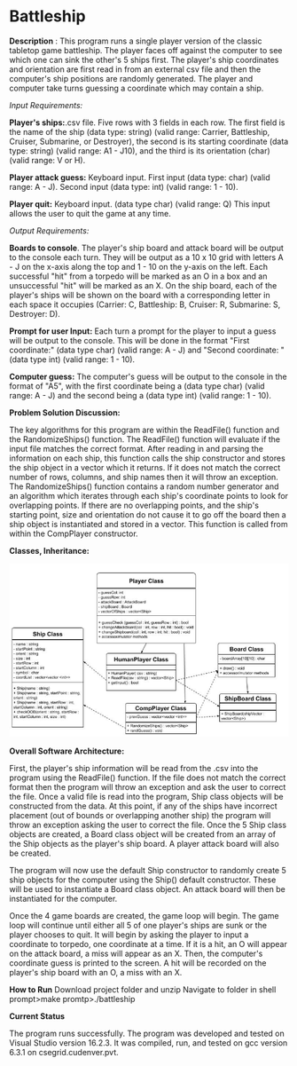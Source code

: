 # Battleship

**Description** : This program runs a single player version of the classic tabletop game battleship. The player faces off against the computer to see which one can sink the other&#39;s 5 ships first. The player&#39;s ship coordinates and orientation are first read in from an external csv file and then the computer&#39;s ship positions are randomly generated. The player and computer take turns guessing a coordinate which may contain a ship.

*Input Requirements:*

**Player&#39;s ships:**.csv file. Five rows with 3 fields in each row. The first field is the name of the ship (data type: string) (valid range: Carrier, Battleship, Cruiser, Submarine, or Destroyer), the second is its starting coordinate (data type: string) (valid range: A1 - J10), and the third is its orientation (char)(valid range: V or H).

**Player attack guess:** Keyboard input. First input (data type: char) (valid range: A - J). Second input (data type: int) (valid range: 1 - 10).

**Player quit:** Keyboard input. (data type char) (valid range: Q) This input allows the user to quit the game at any time.

*Output Requirements:*

**Boards to console**. The player&#39;s ship board and attack board will be output to the console each turn. They will be output as a 10 x 10 grid with letters A - J on the x-axis along the top and 1 - 10 on the y-axis on the left. Each successful &quot;hit&quot; from a torpedo will be marked as an O in a box and an unsuccessful &quot;hit&quot; will be marked as an X. On the ship board, each of the player&#39;s ships will be shown on the board with a corresponding letter in each space it occupies (Carrier: C, Battleship: B, Cruiser: R, Submarine: S, Destroyer: D).

**Prompt for user Input:** Each turn a prompt for the player to input a guess will be output to the console. This will be done in the format &quot;First coordinate:&quot; (data type char) (valid range: A - J) and &quot;Second coordinate: &quot;(data type int) (valid range: 1 - 10).

**Computer guess:** The computer&#39;s guess will be output to the console in the format of &quot;A5&quot;, with the first coordinate being a (data type char) (valid range: A - J) and the second being a (data type int) (valid range: 1 - 10).

**Problem Solution Discussion:**

The key algorithms for this program are within the ReadFile() function and the RandomizeShips() function. The ReadFile() function will evaluate if the input file matches the correct format. After reading in and parsing the information on each ship, this function calls the ship constructor and stores the ship object in a vector which it returns. If it does not match the correct number of rows, columns, and ship names then it will throw an exception. The RandomizeShips() function contains a random number generator and an algorithm which iterates through each ship&#39;s coordinate points to look for overlapping points. If there are no overlapping points, and the ship&#39;s starting point, size and orientation do not cause it to go off the board then a ship object is instantiated and stored in a vector. This function is called from within the CompPlayer constructor.

**Classes, Inheritance:**

![alt text](/uml_diagram.jpg "Diagram")

**Overall Software Architecture:**

First, the player&#39;s ship information will be read from the .csv into the program using the ReadFile() function. If the file does not match the correct format then the program will throw an exception and ask the user to correct the file. Once a valid file is read into the program, Ship class objects will be constructed from the data. At this point, if any of the ships have incorrect placement (out of bounds or overlapping another ship) the program will throw an exception asking the user to correct the file. Once the 5 Ship class objects are created, a Board class object will be created from an array of the Ship objects as the player&#39;s ship board. A player attack board will also be created.

The program will now use the default Ship constructor to randomly create 5 ship objects for the computer using the Ship() default constructor. These will be used to instantiate a Board class object. An attack board will then be instantiated for the computer.

Once the 4 game boards are created, the game loop will begin. The game loop will continue until either all 5 of one player&#39;s ships are sunk or the player chooses to quit. It will begin by asking the player to input a coordinate to torpedo, one coordinate at a time. If it is a hit, an O will appear on the attack board, a miss will appear as an X. Then, the computer&#39;s coordinate guess is printed to the screen. A hit will be recorded on the player&#39;s ship board with an O, a miss with an X.

**How to Run**
Download project folder and unzip
Navigate to folder in shell
prompt>make
promtp>./battleship

**Current Status**

The program runs successfully. The program was developed and tested on Visual Studio version 16.2.3. It was compiled, run, and tested on gcc version 6.3.1 on csegrid.cudenver.pvt.
